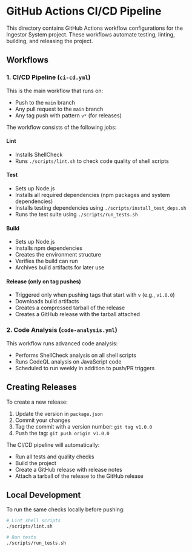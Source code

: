 # GitHub Actions CI/CD Pipeline

This directory contains GitHub Actions workflow configurations for the Ingestor System project. These workflows automate testing, linting, building, and releasing the project.

## Workflows

### 1. CI/CD Pipeline (`ci-cd.yml`)

This is the main workflow that runs on:
- Push to the `main` branch
- Any pull request to the `main` branch
- Any tag push with pattern `v*` (for releases)

The workflow consists of the following jobs:

#### Lint
- Installs ShellCheck
- Runs `./scripts/lint.sh` to check code quality of shell scripts

#### Test
- Sets up Node.js
- Installs all required dependencies (npm packages and system dependencies)
- Installs testing dependencies using `./scripts/install_test_deps.sh`
- Runs the test suite using `./scripts/run_tests.sh`

#### Build
- Sets up Node.js
- Installs npm dependencies
- Creates the environment structure
- Verifies the build can run
- Archives build artifacts for later use

#### Release (only on tag pushes)
- Triggered only when pushing tags that start with `v` (e.g., `v1.0.0`)
- Downloads build artifacts
- Creates a compressed tarball of the release
- Creates a GitHub release with the tarball attached

### 2. Code Analysis (`code-analysis.yml`)

This workflow runs advanced code analysis:
- Performs ShellCheck analysis on all shell scripts
- Runs CodeQL analysis on JavaScript code
- Scheduled to run weekly in addition to push/PR triggers

## Creating Releases

To create a new release:

1. Update the version in `package.json`
2. Commit your changes
3. Tag the commit with a version number: `git tag v1.0.0`
4. Push the tag: `git push origin v1.0.0`

The CI/CD pipeline will automatically:
- Run all tests and quality checks
- Build the project
- Create a GitHub release with release notes
- Attach a tarball of the release to the GitHub release

## Local Development

To run the same checks locally before pushing:

```bash
# Lint shell scripts
./scripts/lint.sh

# Run tests
./scripts/run_tests.sh
```